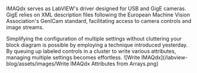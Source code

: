IMAQdx serves as LabVIEW's driver designed for USB and GigE cameras. GigE relies on XML description files following the European Machine Vision Association's GenICam standard, facilitating access to camera controls and image streams.

Simplifying the configuration of multiple settings without cluttering your block diagram is possible by employing a technique introduced yesterday. By queuing up labeled controls in a cluster to write various attributes, managing multiple settings becomes effortless.
![Write IMAQdx](/labview-blog/assets/images/Write IMAQdx Attributes from Arrays.png)
